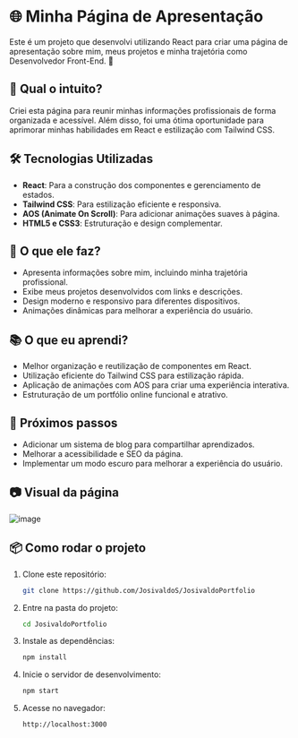 # 🌐 Minha Página de Apresentação

Este é um projeto que desenvolvi utilizando React para criar uma página de apresentação sobre mim, meus projetos e minha trajetória como Desenvolvedor Front-End. 🚀

## 🧐 Qual o intuito?

Criei esta página para reunir minhas informações profissionais de forma organizada e acessível. Além disso, foi uma ótima oportunidade para aprimorar minhas habilidades em React e estilização com Tailwind CSS.

## 🛠️ Tecnologias Utilizadas

- **React**: Para a construção dos componentes e gerenciamento de estados.
- **Tailwind CSS**: Para estilização eficiente e responsiva.
- **AOS (Animate On Scroll)**: Para adicionar animações suaves à página.
- **HTML5 e CSS3**: Estruturação e design complementar.

## 🎯 O que ele faz?

- Apresenta informações sobre mim, incluindo minha trajetória profissional.
- Exibe meus projetos desenvolvidos com links e descrições.
- Design moderno e responsivo para diferentes dispositivos.
- Animações dinâmicas para melhorar a experiência do usuário.

## 📚 O que eu aprendi?

- Melhor organização e reutilização de componentes em React.
- Utilização eficiente do Tailwind CSS para estilização rápida.
- Aplicação de animações com AOS para criar uma experiência interativa.
- Estruturação de um portfólio online funcional e atrativo.

## 🌟 Próximos passos

- Adicionar um sistema de blog para compartilhar aprendizados.
- Melhorar a acessibilidade e SEO da página.
- Implementar um modo escuro para melhorar a experiência do usuário.

## 📷 Visual da página

![image](https://github.com/user-attachments/assets/ab6e2a21-6aa8-4ceb-b938-4f3931f5f744)


## 📦 Como rodar o projeto

1. Clone este repositório:
   ```bash
   git clone https://github.com/JosivaldoS/JosivaldoPortfolio
   ```
2. Entre na pasta do projeto:
   ```bash
   cd JosivaldoPortfolio
   ```
3. Instale as dependências:
   ```bash
   npm install
   ```
4. Inicie o servidor de desenvolvimento:
   ```bash
   npm start
   ```
5. Acesse no navegador:
   ```
   http://localhost:3000
   ```
